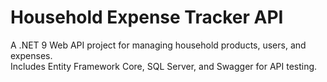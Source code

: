 # Household Expense Tracker API
A .NET 9 Web API project for managing household products, users, and expenses.  
Includes Entity Framework Core, SQL Server, and Swagger for API testing.
